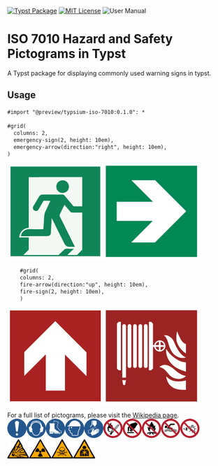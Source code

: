 [![Typst Package](https://img.shields.io/badge/dynamic/toml?url=https%3A%2F%2Fraw.githubusercontent.com%2FTypsium%typsium-iso-7010%2Fmain%2Ftypst.toml&query=%24.package.version&prefix=v&logo=typst&label=package&color=239DAD)](https://github.com/Typsium/typsium-iso-7010)
[![MIT License](https://img.shields.io/badge/license-MIT-blue)](https://github.com/Typsium/typsium/blob/main/LICENSE)
![User Manual](https://img.shields.io/badge/manual-.pdf-purple)

# ISO 7010 Hazard and Safety Pictograms in Typst

A Typst package for displaying commonly used warning signs in typst.

## Usage
```typst
#import "@preview/typsium-iso-7010:0.1.0": *

#grid(
  columns: 2,
  emergency-sign(2, height: 10em),
  emergency-arrow(direction:"right", height: 10em),
)
```

![result](https://raw.githubusercontent.com/Typsium/typsium-iso-7010/main/tests/emergency-exit/ref/1.png)


```typst
    #grid(
    columns: 2,
    fire-arrow(direction:"up", height: 10em),
    fire-sign(2, height: 10em),
    )
```
![result](https://raw.githubusercontent.com/Typsium/typsium-iso-7010/main/tests/fire-extinguisher/ref/1.png)

For a full list of pictograms, please visit the [Wikipedia page](https://en.wikipedia.org/wiki/ISO_7010).
![result](https://raw.githubusercontent.com/Typsium/typsium-iso-7010/main/tests/mandatory-prohibited/ref/1.png)
![result](https://raw.githubusercontent.com/Typsium/typsium-iso-7010/main/tests/warning/ref/1.png)
